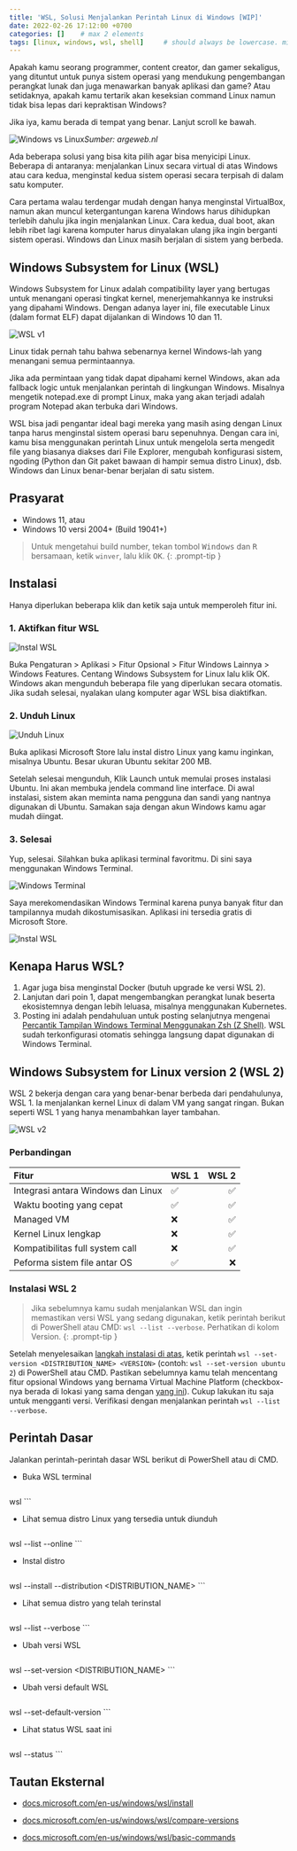 ```yaml
---
title: 'WSL, Solusi Menjalankan Perintah Linux di Windows [WIP]'
date: 2022-02-26 17:12:00 +0700
categories: []    # max 2 elements
tags: [linux, windows, wsl, shell]     # should always be lowercase. min = 0, max = infinity
---
```


Apakah kamu seorang programmer, content creator, dan gamer sekaligus, yang dituntut untuk punya sistem operasi yang mendukung pengembangan perangkat lunak dan juga menawarkan banyak aplikasi dan game? Atau setidaknya, apakah kamu tertarik akan keseksian command Linux namun tidak bisa lepas dari kepraktisan Windows?

Jika iya, kamu berada di tempat yang benar. Lanjut scroll ke bawah.

![Windows vs Linux](https://www.argeweb.nl/blog/wp-content/uploads/2017/11/windows_vps.png)_Sumber: argeweb.nl_

Ada beberapa solusi yang bisa kita pilih agar bisa menyicipi Linux. Beberapa di antaranya: menjalankan Linux secara virtual di atas Windows atau cara kedua, menginstal kedua sistem operasi secara terpisah di dalam satu komputer.

Cara pertama walau terdengar mudah dengan hanya menginstal VirtualBox, namun akan muncul ketergantungan karena Windows harus dihidupkan terlebih dahulu jika ingin menjalankan Linux. Cara kedua, dual boot, akan lebih ribet lagi karena komputer harus dinyalakan ulang jika ingin berganti sistem operasi. Windows dan Linux masih berjalan di sistem yang berbeda.

## Windows Subsystem for Linux (WSL)

Windows Subsystem for Linux adalah compatibility layer yang bertugas untuk menangani operasi tingkat kernel, menerjemahkannya ke instruksi yang dipahami Windows. Dengan adanya layer ini, file executable Linux (dalam format ELF) dapat dijalankan di Windows 10 dan 11. 

![WSL v1](https://raw.githubusercontent.com/xcodephile/xcodephile.github.io/main/assets/img/posts/wsl1-arch.png)

Linux tidak pernah tahu bahwa sebenarnya kernel Windows-lah yang menangani semua permintaannya.

Jika ada permintaan yang tidak dapat dipahami kernel Windows, akan ada fallback logic untuk menjalankan perintah di lingkungan Windows. Misalnya mengetik notepad.exe di prompt Linux, maka yang akan terjadi adalah program Notepad akan terbuka dari Windows.

WSL bisa jadi pengantar ideal bagi mereka yang masih asing dengan Linux tanpa harus menginstal sistem operasi baru sepenuhnya. Dengan cara ini, kamu bisa menggunakan perintah Linux untuk mengelola serta mengedit file yang biasanya diakses dari File Explorer, mengubah konfigurasi sistem, ngoding (Python dan Git paket bawaan di hampir semua distro Linux), dsb. Windows dan Linux benar-benar berjalan di satu sistem. 

## Prasyarat

* Windows 11, atau
* Windows 10 versi 2004+ (Build 19041+)

> Untuk mengetahui build number, tekan tombol <kbd>Windows</kbd> dan <kbd>R</kbd> bersamaan, ketik `winver`, lalu klik <kbd>OK</kbd>.
{: .prompt-tip }

## Instalasi

Hanya diperlukan beberapa klik dan ketik saja untuk memperoleh fitur ini.

### 1. Aktifkan fitur WSL

![Instal WSL](https://raw.githubusercontent.com/xcodephile/xcodephile.github.io/main/assets/img/posts/wsl-1.png)

Buka Pengaturan > Aplikasi > Fitur Opsional > Fitur Windows Lainnya > Windows Features. Centang Windows Subsystem for Linux lalu klik OK. Windows akan mengunduh beberapa file yang diperlukan secara otomatis. Jika sudah selesai, nyalakan ulang komputer agar WSL bisa diaktifkan.

### 2. Unduh Linux

![Unduh Linux](https://raw.githubusercontent.com/xcodephile/xcodephile.github.io/main/assets/img/posts/wsl-2.png)

Buka aplikasi Microsoft Store lalu instal distro Linux yang kamu inginkan, misalnya Ubuntu. Besar ukuran Ubuntu sekitar 200 MB.

Setelah selesai mengunduh, Klik Launch untuk memulai proses instalasi Ubuntu. Ini akan membuka jendela command line interface. Di awal instalasi, sistem akan meminta nama pengguna dan sandi yang nantnya digunakan di Ubuntu. Samakan saja dengan akun Windows kamu agar mudah diingat.

### 3. Selesai

Yup, selesai. Silahkan buka aplikasi terminal favoritmu. Di sini saya menggunakan Windows Terminal.

![Windows Terminal](https://raw.githubusercontent.com/xcodephile/xcodephile.github.io/main/assets/img/posts/wsl-3.png)

Saya merekomendasikan Windows Terminal karena punya banyak fitur dan tampilannya mudah dikostumisasikan. Aplikasi ini tersedia gratis di Microsoft Store.

![Instal WSL](https://raw.githubusercontent.com/xcodephile/xcodephile.github.io/main/assets/img/posts/wsl-4.png)

## Kenapa Harus WSL?

1. Agar juga bisa menginstal Docker (butuh upgrade ke versi WSL 2).
2. Lanjutan dari poin 1, dapat mengembangkan perangkat lunak beserta ekosistemnya dengan lebih leluasa, misalnya menggunakan Kubernetes.
3. Posting ini adalah pendahuluan untuk posting selanjutnya mengenai [Percantik Tampilan Windows Terminal Menggunakan Zsh (Z Shell)](/). WSL sudah terkonfigurasi otomatis sehingga langsung dapat digunakan di Windows Terminal.

## Windows Subsystem for Linux version 2 (WSL 2)

WSL 2 bekerja dengan cara yang benar-benar berbeda dari pendahulunya, WSL 1. Ia menjalankan kernel Linux di dalam VM yang sangat ringan. Bukan seperti WSL 1 yang hanya menambahkan layer tambahan.

![WSL v2](https://raw.githubusercontent.com/xcodephile/xcodephile.github.io/main/assets/img/posts/wsl2-arch.png)

### Perbandingan

| Fitur                              | WSL 1 | WSL 2 |
|:-----------------------------------|:------|-----:|
| Integrasi antara Windows dan Linux |  ✅  |  ✅  |
| Waktu booting yang cepat           |  ✅  |  ✅  |
| Managed VM                         |  ❌  |  ✅  |
| Kernel Linux lengkap               |  ❌  |  ✅  |
| Kompatibilitas full system call    |  ❌  |  ✅  |
| Peforma sistem file antar OS       |  ✅  |  ❌  |

### Instalasi WSL 2

> Jika sebelumnya kamu sudah menjalankan WSL dan ingin memastikan versi WSL yang sedang digunakan, ketik perintah berikut di PowerShell atau CMD: `wsl --list --verbose`. Perhatikan di kolom Version. 
{: .prompt-tip }

Setelah menyelesaikan [langkah instalasi di atas](#instalasi), ketik perintah `wsl --set-version <DISTRIBUTION_NAME> <VERSION>` (contoh: `wsl --set-version ubuntu 2`) di PowerShell atau CMD. Pastikan sebelumnya kamu telah mencentang fitur opsional Windows yang bernama Virtual Machine Platform (checkbox-nya berada di lokasi yang sama dengan [yang ini](#1-aktifkan-fitur-wsl)). Cukup lakukan itu saja untuk mengganti versi. Verifikasi dengan menjalankan perintah `wsl --list --verbose`.

## Perintah Dasar

Jalankan perintah-perintah dasar WSL berikut di PowerShell atau di CMD.

* Buka WSL terminal
    ```console
wsl
    ```

* Lihat semua distro Linux yang tersedia untuk diunduh
    ```console
wsl --list --online
    ```

* Instal distro
    ```console
wsl --install --distribution <DISTRIBUTION_NAME>
    ```

* Lihat semua distro yang telah terinstal
    ```console
wsl --list --verbose
    ```

* Ubah versi WSL
    ```console
wsl --set-version <DISTRIBUTION_NAME> <VERSION>
    ```

* Ubah versi default WSL
    ```console
wsl --set-default-version <VERSION>
    ```

* Lihat status WSL saat ini
    ```console
wsl --status
    ```

## Tautan Eksternal

* [docs.microsoft.com/en-us/windows/wsl/install](https://docs.microsoft.com/en-us/windows/wsl/install)

* [docs.microsoft.com/en-us/windows/wsl/compare-versions](https://docs.microsoft.com/en-us/windows/wsl/compare-versions)

* [docs.microsoft.com/en-us/windows/wsl/basic-commands](https://docs.microsoft.com/en-us/windows/wsl/basic-commands)